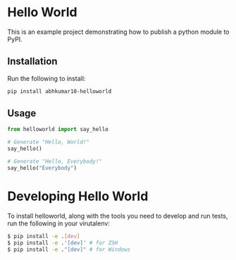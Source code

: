 # Hello World

This is an example project demonstrating how to publish a python module to PyPI. 

## Installation

Run the following to install:

```bash
pip install abhkumar10-helloworld
```

## Usage

```python
from helloworld import say_hello

# Generate "Hello, World!"
say_hello()

# Generate "Hello, Everybody!"
say_hello("Everybody")
```

# Developing Hello World

To install helloworld, along with the tools you need to develop and run tests, run the following in your virutalenv:

```bash
$ pip install -e .[dev]
$ pip install -e .'[dev]' # for ZSH 
$ pip install -e ."[dev]" # for Windows 
```
